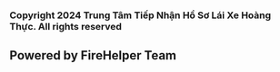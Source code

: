 ### Copyright 2024 Trung Tâm Tiếp Nhận Hồ Sơ Lái Xe Hoàng Thực. All rights reserved
## Powered by FireHelper Team